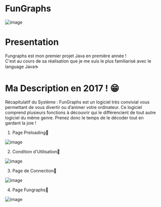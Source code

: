 # FunGraphs

![image](https://user-images.githubusercontent.com/40875400/120034063-03b03a00-bfec-11eb-9b83-0ddd1864df92.png)

# Presentation
Fungraphs est mon premier projet Java en première année !  
C'est au cours de sa réalisation que je me suis le plus familiarisé avec le language Java☕  

# Ma Description en 2017 ! 😁
Récapitulatif du Système :
FunGraphs est un logiciel très convivial vous permettant de vous divertir ou d’animer votre ordinateur. Ce logiciel comprend plusieurs fonctions à découvrir qui le différencient de tout autre logiciel du même genre. Prenez donc le temps de le décoder tout en gardant la joie !
1. Page Preloading🍃  

![image](https://user-images.githubusercontent.com/40875400/120029699-f8f2a680-bfe5-11eb-9b13-4525d54d3cf4.png)

2. Condition d'Utilisation🍃  

![image](https://user-images.githubusercontent.com/40875400/120029776-10319400-bfe6-11eb-963f-35fc906451b4.png)

3. Page de Connection🍃  

![image](https://user-images.githubusercontent.com/40875400/120029803-1b84bf80-bfe6-11eb-9075-ece37321ec86.png)

4. Page Fungraphs🍃  

![image](https://user-images.githubusercontent.com/40875400/120029962-5edf2e00-bfe6-11eb-86ba-f94980b3fd53.png)
 
